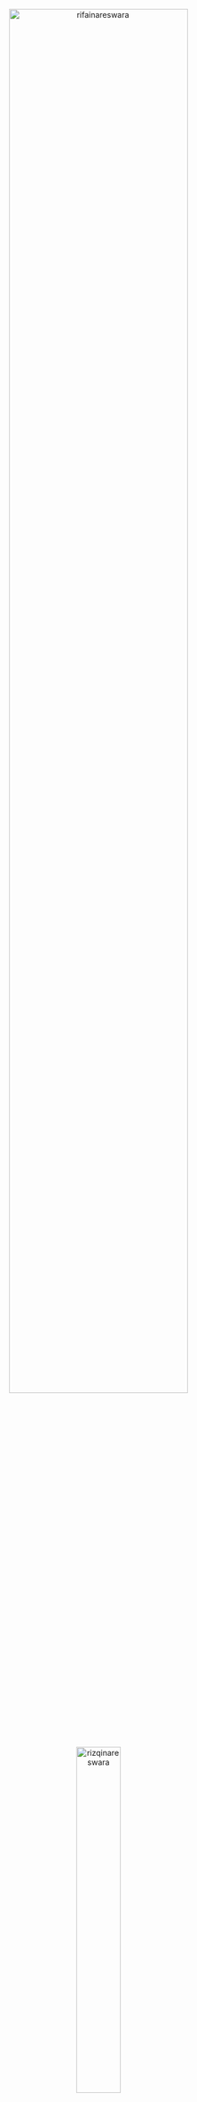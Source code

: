 <p align="center">
  <img width="80%" src="https://github-profile-summary-cards.vercel.app/api/cards/profile-details?username=rifainareswara&theme=dark" alt="rifainareswara" />
</p>

<p align="center">
  <img width="40%" src="https://github-readme-stats.vercel.app/api/top-langs?username=rifainareswara&show_icons=true&locale=en&layout=compact&theme=dark" alt="rizqinareswara" />
</p>

---
## 🛠️ Technologies & Tools I Use
### Programming Languages:
![My Skills](https://skillicons.dev/icons?i=rust,actix,python,fastapi,go&theme=dark)
### DevOps:
![My Skills](https://skillicons.dev/icons?i=docker,kubernetes,aws,gcp,openstack,jenkins,grafana,ansible,terraform&theme=dark)


---
## 📫 How to Reach Me

[<img align="left" alt="rizqinrifai | Twitter"  src="https://skillicons.dev/icons?i=twitter" />][twitter]
[<img align="left" alt="rizqinrifai | LinkedIn"  src="https://skillicons.dev/icons?i=linkedin" />][linkedin]

## 🙏 Thanks for Visiting My Profile!

I’m excited to share my projects and knowledge here. Don’t hesitate to reach out if you're interested in collaborating or if you have any questions!

---

> *“Learning is a never-ending journey.”*

---

[website]: https://www.nareswara.com/
[twitter]: https://twitter.com/rizqinrifai
[youtube]: https://youtube.com/rizqinrifai
[instagram]: https://instagram.com/rizqinrifai 
[linkedin]: https://linkedin.com/in/rnrifai





